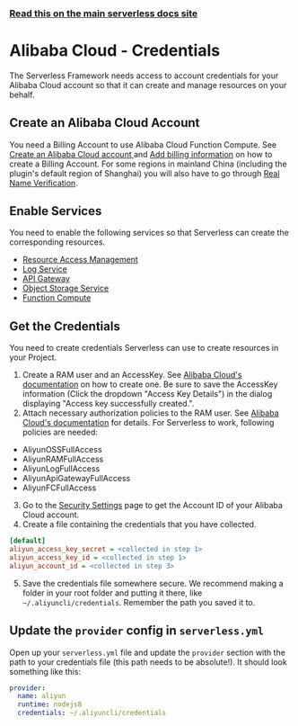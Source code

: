<!--
title: Serverless Framework - Alibaba Cloud Function Compute Guide - Credentials
menuText: Credentials
menuOrder: 3
description: How to set up the Serverless Framework with your Alibaba Cloud Function Compute credentials
layout: Doc
-->

<!-- DOCS-SITE-LINK:START automatically generated  -->

### [Read this on the main serverless docs site](https://www.serverless.com/framework/docs/providers/aliyun/guide/credentials)

<!-- DOCS-SITE-LINK:END -->

# Alibaba Cloud - Credentials

The Serverless Framework needs access to account credentials for your Alibaba Cloud account so that it can create and manage resources on your behalf.

## Create an Alibaba Cloud Account

You need a Billing Account to use Alibaba Cloud Function Compute. See <a href="https://www.alibabacloud.com/help/doc-detail/50482.htm" target="_blank">Create an Alibaba Cloud account
</a> and <a href="https://www.alibabacloud.com/help/doc-detail/50517.htm" target="_blank">Add billing information</a> on how to create a Billing Account. For some regions in mainland China (including the plugin's default region of Shanghai) you will also have to go through <a href="https://www.alibabacloud.com/help/doc-detail/52595.htm" target="_blank">Real Name Verification</a>.

## Enable Services

You need to enable the following services so that Serverless can create the corresponding resources.

- <a href="https://www.alibabacloud.com/product/ram" target="_blank">Resource Access Management</a>
- <a href="https://www.alibabacloud.com/product/log-service" target="_blank">Log Service</a>
- <a href="https://www.alibabacloud.com/product/api-gateway" target="_blank">API Gateway</a>
- <a href="https://www.alibabacloud.com/product/oss" target="_blank">Object Storage Service</a>
- <a href="https://www.alibabacloud.com/products/function-compute" target="_blank">Function Compute</a>

## Get the Credentials

You need to create credentials Serverless can use to create resources in your Project.

1. Create a RAM user and an AccessKey. See <a href="https://www.alibabacloud.com/help/doc-detail/28637.htm" target="_blank">Alibaba Cloud's documentation</a> on how to create one. Be sure to save the AccessKey information (Click the dropdown "Access Key Details") in the dialog displaying "Access key successfully created.".
2. Attach necessary authorization policies to the RAM user. See <a href="https://www.alibabacloud.com/help/doc-detail/28653.htm" target="_blank">Alibaba Cloud's documentation</a> for details. For Serverless to work, following policies are needed:

- AliyunOSSFullAccess
- AliyunRAMFullAccess
- AliyunLogFullAccess
- AliyunApiGatewayFullAccess
- AliyunFCFullAccess

3. Go to the <a href="https://account.console.aliyun.com/#/secure" target="_blank">Security Settings</a> page to get the Account ID of your Alibaba Cloud account.
4. Create a file containing the credentials that you have collected.

```ini
[default]
aliyun_access_key_secret = <collected in step 1>
aliyun_access_key_id = <collected in step 1>
aliyun_account_id = <collected in step 3>
```

5. Save the credentials file somewhere secure. We recommend making a folder in your root folder and putting it there, like `~/.aliyuncli/credentials`. Remember the path you saved it to.

## Update the `provider` config in `serverless.yml`

Open up your `serverless.yml` file and update the `provider` section with
the path to your credentials file (this path needs to be absolute!). It should look something like this:

```yml
provider:
  name: aliyun
  runtime: nodejs8
  credentials: ~/.aliyuncli/credentials
```
